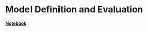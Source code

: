 # Model Definition and Evaluation

**[Notebook](https://github.com/kerndre/CCU-Forcasting/blob/0abd273e6b38a42351b33949d25aaf0dacfde3ce/3_Model/model_advanced_time_series_analysis.ipynb)**
